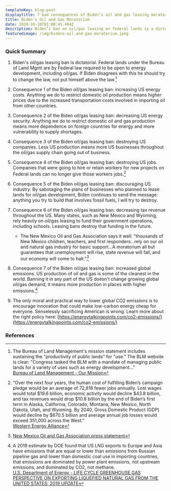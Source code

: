 ```yaml
---
templateKey: blog-post
displaytitle: 7 bad consequences of Biden’s oil and gas leasing moratorium
title: Biden's Oil and Gas Moratorium
date: 2020-10-10T01:00:41.494Z
description: Biden’s ban on oil/gas leasing on federal lands is a dictatorial measure that will 1) increase US energy costs, 2) decrease US energy security, 3) destroy US companies, 4) destroy US jobs, 5) discourage US industry, 6) decrease US tax revenue, and 7) increase global emissions.
featuredimage: /img/bidens-oil-and-gas-moratorium.jpeg
---
```


### Quick Summary

1. Biden's oil/gas leasing ban is dictatorial. Federal lands under the Bureau of Land Mgmt are by Federal law required to be open to energy development, including oil/gas. If Biden disagrees with this he should try to change the law, not put himself above the law.[^1]
2. Consequence 1 of the Biden oil/gas leasing ban: increasing US energy costs. Anything we do to restrict domestic oil production means higher prices due to the increased transportation costs involved in importing oil from other countries.
3. Consequence 2 of the Biden oil/gas leasing ban: decreasing US energy security. Anything we do to restrict domestic oil and gas production means more dependence on foreign countries for energy and more vulnerability to supply shortages.
4. Consequence 3 of the Biden oil/gas leasing ban: destroying US companies. Less US production means more US businesses throughout the oil/gas supply chain going out of business.
5. Consequence 4 of the Biden oil/gas leasing ban: destroying US jobs. Companies that were going to hire or retain workers for new projects on Federal lands can no longer give those workers jobs.[^2]
6. Consequence 5 of the Biden oil/gas leasing ban: discouraging US industry. By sabotaging the plans of businesses who planned to lease lands for oil/gas development, Biden continues to send the message: anything you try to build that involves fossil fuels, I will try to destroy.
7. Consequence 6 of the Biden oil/gas leasing ban: decreasing tax revenue throughout the US. Many states, such as New Mexico and Wyoming, rely heavily on oil/gas leasing to fund their government operations, including schools. Leasing bans destroy that funding in the future.

   * The New Mexico Oil and Gas Association says it well: "thousands of New Mexico children, teachers, and first responders...rely on our oil and natural gas industry for basic support...A moratorium all but guarantees that unemployment will rise, state revenue will fall, and our economy will come to halt."[^3]
8. Consequence 7 of the Biden oil/gas leasing ban: increased global emissions. US production of oil and gas is some of the cleanest in the world. Banning it in any part of the US doesn't change growing global oil/gas demand, it means more production in places with higher emissions.[^4]
9. The only moral and practical way to lower global CO2 emissions is to encourage innovation that could make low-carbon energy cheap for everyone. Senselessly sacrificing American is wrong. Learn more about the right policy here: [https://energytalkingpoints.com/co2-emissions/](https://energytalkingpoints.com/co2-emissions/)

### References

[^1]:
    The Bureau of Land Management's mission statement includes sustaining the "productivity of public lands" for "use." The BLM website is clear: "Congress tasked the BLM with a mandate of managing public lands for a variety of uses such as energy development..."\
    [Bureau of Land Management - Our Mission](https://www.blm.gov/about/our-mission)

[^2]:
    “Over the next four years, the human cost of fulfilling Biden’s campaign pledge would be an average of 72,818 fewer jobs annually. Lost wages would total $19.6 billion, economic activity would decline $43.8 billion, and tax revenues would drop $10.8 billion by the end of Biden’s first term in Alaska, California, Colorado, Montana, New Mexico, North Dakota, Utah, and Wyoming. By 2040, Gross Domestic Product (GDP) would decline by $670.5 billion and average annual job losses would exceed 351,000 across the West.”\
    [Western Energy Alliance](https://www.westernenergyalliance.org/pressreleases/biden-ban-on-public-lands-to-cost-economy-670-billion-over-20-years)

[^3]:[New Mexico Oil and Gas Association press statement](https://www.nmoga.org/nmoga_statement_on_federal_oil_and_gas_leasing_moratorium)

[^4]:
    A 2019 estimate by DOE found that US LNG exports to Europe and Asia have emissions that are equal or lower than emissions from Russian pipeline gas and lower than domestic coal use in importing countries, that emissions are dominated by power plant emissions, not upstream emissions, and dominated by CO2, not methane.\
    [U.S. Department of Energy - LIFE CYCLE GREENHOUSE GAS PERSPECTIVE ON EXPORTING LIQUEFIED NATURAL GAS FROM THE UNITED STATES: 2019 UPDATE](https://www.energy.gov/sites/prod/files/2019/09/f66/2019%20NETL%20LCA-GHG%20Report.pdf)